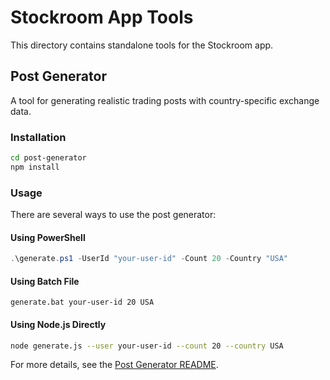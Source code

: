 # Stockroom App Tools

This directory contains standalone tools for the Stockroom app.

## Post Generator

A tool for generating realistic trading posts with country-specific exchange data.

### Installation

```bash
cd post-generator
npm install
```

### Usage

There are several ways to use the post generator:

#### Using PowerShell

```powershell
.\generate.ps1 -UserId "your-user-id" -Count 20 -Country "USA"
```

#### Using Batch File

```batch
generate.bat your-user-id 20 USA
```

#### Using Node.js Directly

```bash
node generate.js --user your-user-id --count 20 --country USA
```

For more details, see the [Post Generator README](post-generator/README.md). 